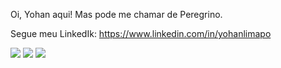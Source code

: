 Oi, Yohan aqui!
Mas pode me chamar de Peregrino.

Segue meu LinkedIk: https://www.linkedin.com/in/yohanlimapo

  <div> 
  <a href="https://wa.me/5561996085486" target="_blank"><img src="https://img.shields.io/badge/WhatsApp-25D366?style=for-the-badge&logo=whatsapp&logoColor=white" target="_blank"></a>
  <a href = "mailto:yohan.limapo@gmail.com"><img src="https://img.shields.io/badge/Gmail-D14836?style=for-the-badge&logo=gmail&logoColor=white" target="_blank"></a>
  <a href="https://www.linkedin.com/in/yohanlimapo" target="_blank"><img src="https://img.shields.io/badge/-LinkedIn-%230077B5?style=for-the-badge&logo=linkedin&logoColor=white" target="_blank"></a> 

